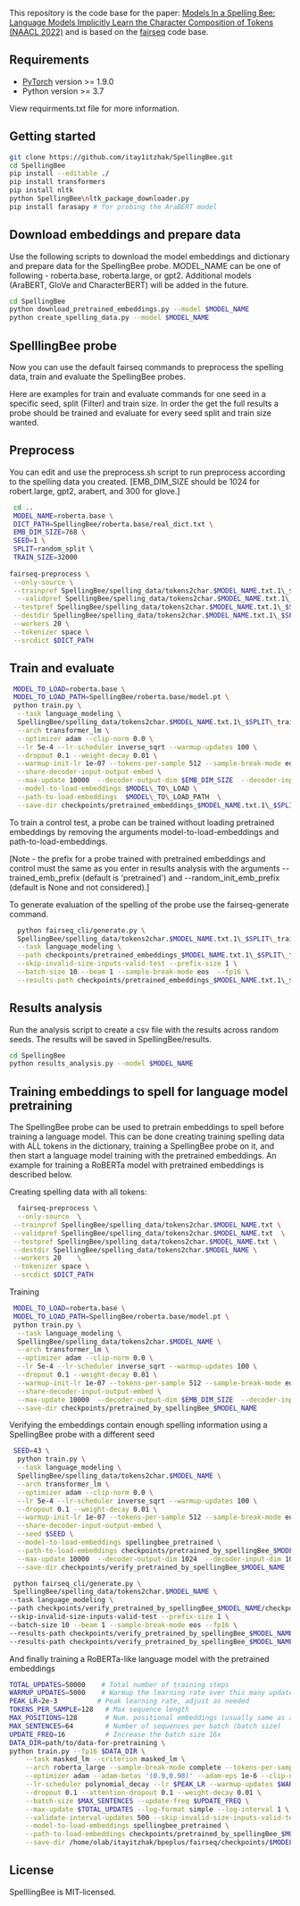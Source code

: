 This repository is the code base for the paper: [Models In a Spelling Bee: Language Models Implicitly Learn the Character Composition of Tokens (NAACL 2022)](https://arxiv.org/abs/2108.11193) and is based on the [fairseq](https://github.com/pytorch/fairseq) code base. 

## Requirements

* [PyTorch](http://pytorch.org/) version >= 1.9.0
* Python version >= 3.7

View requirments.txt file for more information.

## Getting started
```bash
git clone https://github.com/itay1itzhak/SpellingBee.git
cd SpellingBee
pip install --editable ./
pip install transformers 
pip install nltk 
python SpellingBee\nltk_package_downloader.py
pip install farasapy # for probing the AraBERT model
```

## Download embeddings and prepare data
Use the following scripts to download the model embeddings and dictionary and prepare data for the SpellingBee probe.
MODEL_NAME can be one of following - roberta.base, roberta.large, or gpt2. Additional models (AraBERT, GloVe and CharacterBERT) will be added in the future.
```bash
cd SpellingBee
python download_pretrained_embeddings.py --model $MODEL_NAME 
python create_spelling_data.py --model $MODEL_NAME
```
## SpelllingBee probe
Now you can use the default fairseq commands to preprocess the spelling data, train and evaluate the SpellingBee probes.

Here are examples for train and evaluate commands for one seed in a specific seed, split (Filter) and train size. In order the get the full results a probe should be trained and evaluate for every seed split and train size wanted.

## Preprocess

You can edit and use the preprocess.sh script to run preprocess according to the spelling data you created.
[EMB_DIM_SIZE should be 1024 for robert.large, gpt2, arabert, and 300 for glove.]
```bash
 cd ..
 MODEL_NAME=roberta.base \
 DICT_PATH=SpellingBee/roberta.base/real_dict.txt \
 EMB_DIM_SIZE=768 \
 SEED=1 \
 SPLIT=random_split \ 
 TRAIN_SIZE=32000 
 
fairseq-preprocess \
 --only-source \
 --trainpref SpellingBee/spelling_data/tokens2char.$MODEL_NAME.txt.1\_$SPLIT\_train\_size\_$TRAIN_SIZE.train \
  --validpref SpellingBee/spelling_data/tokens2char.$MODEL_NAME.txt.1\_$SPLIT\_train\_size\_$TRAIN_SIZE.valid \
 --testpref SpellingBee/spelling_data/tokens2char.$MODEL_NAME.txt.1\_$SPLIT\_train\_size\_$TRAIN_SIZE.test \
 --destdir SpellingBee/spelling_data/tokens2char.$MODEL_NAME.txt.1\_$SPLIT\_train\_size\_$TRAIN_SIZE \
 --workers 20 \
 --tokenizer space \
 --srcdict $DICT_PATH
```
## Train and evaluate

```bash
 MODEL_TO_LOAD=roberta.base \
 MODEL_TO_LOAD_PATH=SpellingBee/roberta.base/model.pt \
 python train.py \
  --task language_modeling \
  SpellingBee/spelling_data/tokens2char.$MODEL_NAME.txt.1\_$SPLIT\_train\_size\_$TRAIN_SIZE \
  --arch transformer_lm \
  --optimizer adam --clip-norm 0.0 \
  --lr 5e-4 --lr-scheduler inverse_sqrt --warmup-updates 100 \
  --dropout 0.1 --weight-decay 0.01 \
  --warmup-init-lr 1e-07 --tokens-per-sample 512 --sample-break-mode eos  --max-tokens 1024 --update-freq 16 --fp16 \
  --share-decoder-input-output-embed \
  --max-update 10000  --decoder-output-dim $EMB_DIM_SIZE  --decoder-input-dim $EMB_DIM_SIZE --decoder-embed-dim 512 --no-epoch-checkpoints --disable-validation\
  --model-to-load-embeddings $MODEL\_TO\_LOAD \
  --path-to-load-embeddings  $MODEL\_TO\_LOAD_PATH  \
  --save-dir checkpoints/pretrained_embeddings_$MODEL_NAME.txt.1\_$SPLIT\_train\_size\_$TRAIN_SIZE
```
To train a control test, a probe can be trained without loading pretrained embeddings by removing the arguments model-to-load-embeddings and path-to-load-embeddings.

[Note - the prefix for a probe trained with pretrained embeddings and control must the same as you enter in results analysis with the arguments --trained_emb_prefix (default is 'pretrained') and --random_init_emb_prefix (default is None and not considered).]

To generate evaluation of the spelling of the probe use the fairseq-generate command. 
```bash
  python fairseq_cli/generate.py \
  SpellingBee/spelling_data/tokens2char.$MODEL_NAME.txt.1\_$SPLIT\_train\_size\_$TRAIN_SIZE \
  --task language_modeling \
  --path checkpoints/pretrained_embeddings_$MODEL_NAME.txt.1\_$SPLIT\_train\_size\_$TRAIN_SIZE/checkpoint\_last.pt \
  --skip-invalid-size-inputs-valid-test --prefix-size 1 \
  --batch-size 10 --beam 1 --sample-break-mode eos  --fp16 \
  --results-path checkpoints/pretrained_embeddings_$MODEL_NAME.txt.1\_$SPLIT\_train\_size\_$TRAIN_SIZE
```

## Results analysis
Run the analysis script to create a csv file with the results across random seeds. The results will be saved in SpellingBee/results.
```bash
cd SpellingBee
python results_analysis.py --model $MODEL_NAME
```
## Training embeddings to spell for language model pretraining
The SpellingBee probe can be used to pretrain embeddings to spell before training a language model.
This can be done creating training spelling data with ALL tokens in the dictionary, training a SpellingBee probe on it, and then start a language model training with the pretrained embeddings. An example for training a RoBERTa model with pretrained embeddings is described below.

Creating spelling data with all tokens:
```bash
  fairseq-preprocess \
  --only-source  \
 --trainpref SpellingBee/spelling_data/tokens2char.$MODEL_NAME.txt \
 --validpref SpellingBee/spelling_data/tokens2char.$MODEL_NAME.txt  \
 --testpref SpellingBee/spelling_data/tokens2char.$MODEL_NAME.txt \
 --destdir SpellingBee/spelling_data/tokens2char.$MODEL_NAME \
 --workers 20    \
 --tokenizer space \
 --srcdict $DICT_PATH 
```
Training
```bash
 MODEL_TO_LOAD=roberta.base \
 MODEL_TO_LOAD_PATH=SpellingBee/roberta.base/model.pt \
 python train.py \
  --task language_modeling \
  SpellingBee/spelling_data/tokens2char.$MODEL_NAME \
  --arch transformer_lm \
  --optimizer adam --clip-norm 0.0 \
  --lr 5e-4 --lr-scheduler inverse_sqrt --warmup-updates 100 \
  --dropout 0.1 --weight-decay 0.01 \
  --warmup-init-lr 1e-07 --tokens-per-sample 512 --sample-break-mode eos  --max-tokens 1024 --update-freq 16 --fp16 \
  --share-decoder-input-output-embed \
  --max-update 10000  --decoder-output-dim $EMB_DIM_SIZE  --decoder-input-dim $EMB_DIM_SIZE --decoder-embed-dim 512 --no-epoch-checkpoints --disable-validation\
  --save-dir checkpoints/pretrained_by_spellingBee_$MODEL_NAME
```
Verifying the embeddings contain enough spelling information using a SpellingBee probe with a different seed
```bash
 SEED=43 \
  python train.py \
  --task language_modeling \
  SpellingBee/spelling_data/tokens2char.$MODEL_NAME \
  --arch transformer_lm \
  --optimizer adam --clip-norm 0.0 \
  --lr 5e-4 --lr-scheduler inverse_sqrt --warmup-updates 100 \
  --dropout 0.1 --weight-decay 0.01 \
  --warmup-init-lr 1e-07 --tokens-per-sample 512 --sample-break-mode eos  --max-tokens 1024 --update-freq 16 --fp16 \
  --share-decoder-input-output-embed \
  --seed $SEED \
  --model-to-load-embeddings spellingbee_pretrained \
  --path-to-load-embeddings checkpoints/pretrained_by_spellingBee_$MODEL_NAME/checkpoint_last.pt   \
  --max-update 10000  --decoder-output-dim 1024  --decoder-input-dim 1024 --decoder-embed-dim 512 --no-epoch-checkpoints --disable-validation\
  --save-dir checkpoints/verify_pretrained_by_spellingBee_$MODEL_NAME
```

```bash
 python fairseq_cli/generate.py \
 SpellingBee/spelling_data/tokens2char.$MODEL_NAME \
--task language_modeling \
--path checkpoints/verify_pretrained_by_spellingBee_$MODEL_NAME/checkpoint_last.pt \
--skip-invalid-size-inputs-valid-test --prefix-size 1 \
--batch-size 10 --beam 1 --sample-break-mode eos --fp16 \
--results-path checkpoints/verify_pretrained_by_spellingBee_$MODEL_NAME
--results-path checkpoints/verify_pretrained_by_spellingBee_$MODEL_NAME
```

And finally training a RoBERTa-like language model with the pretrained embeddings
```bash
TOTAL_UPDATES=50000    # Total number of training steps
WARMUP_UPDATES=5000    # Warmup the learning rate over this many updates
PEAK_LR=2e-3          # Peak learning rate, adjust as needed
TOKENS_PER_SAMPLE=128   # Max sequence length
MAX_POSITIONS=128       # Num. positional embeddings (usually same as above)
MAX_SENTENCES=64        # Number of sequences per batch (batch size)
UPDATE_FREQ=16          # Increase the batch size 16x
DATA_DIR=path/to/data-for-pretraining \
python train.py --fp16 $DATA_DIR \
    --task masked_lm --criterion masked_lm \
    --arch roberta_large --sample-break-mode complete --tokens-per-sample $TOKENS_PER_SAMPLE \
    --optimizer adam --adam-betas '(0.9,0.98)' --adam-eps 1e-6 --clip-norm 0.0 \
    --lr-scheduler polynomial_decay --lr $PEAK_LR --warmup-updates $WARMUP_UPDATES --total-num-update $TOTAL_UPDATES \
    --dropout 0.1 --attention-dropout 0.1 --weight-decay 0.01 \
    --batch-size $MAX_SENTENCES --update-freq $UPDATE_FREQ \
    --max-update $TOTAL_UPDATES --log-format simple --log-interval 1 \
    --validate-interval-updates 500 --skip-invalid-size-inputs-valid-test  --encoder-normalize-before \
    --model-to-load-embeddings spellingbee_pretrained \
    --path-to-load-embeddings checkpoints/pretrained_by_spellingBee_$MODEL_NAME/checkpoint_last.pt \
    --save-dir /home/olab/itayitzhak/bpeplus/fairseq/checkpoints/$MODEL_NAME_pre_training
```
## License

SpelllingBee is MIT-licensed.